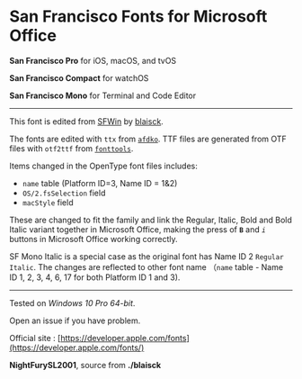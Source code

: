 # San Francisco Fonts for Microsoft Office

__San Francisco Pro__ for iOS, macOS, and tvOS

__San Francisco Compact__ for watchOS 

__San Francisco Mono__ for Terminal and Code Editor 

---

This font is edited from [SFWin](https://github.com/blaisck/sfwin) by [blaisck](https://github.com/blaisck).

The fonts are edited with `ttx` from [`afdko`](https://github.com/adobe-type-tools/afdko).
TTF files are generated from OTF files with `otf2ttf` from [`fonttools`](https://github.com/fonttools/fonttools).

Items changed in the OpenType font files includes:
* `name` table (Platform ID=3, Name ID = 1&2)
* `OS/2.fsSelection` field
* `macStyle` field

These are changed to fit the family and link the Regular, Italic, Bold and Bold Italic variant together in Microsoft Office, making the press of **`B`** and *`i`* buttons in Microsoft Office working correctly.

SF Mono Italic is a special case as the original font has Name ID 2 `Regular Italic`. The changes are reflected to other font name （`name` table - Name ID 1, 2, 3, 4, 6, 17 for both Platform ID 1 and 3).

---

Tested on _Windows 10 Pro 64-bit_. 
 
Open an issue if you have problem. 

Official site : [https://developer.apple.com/fonts](https://developer.apple.com/fonts/)

__NightFurySL2001__, source from __./blaisck__
